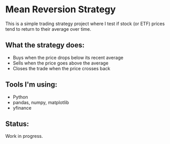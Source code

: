 # Mean Reversion Strategy
This is a simple trading strategy project where I test if stock (or ETF) prices tend to return to their average over time.

## What the strategy does:
- Buys when the price drops below its recent average
- Sells when the price goes above the average
- Closes the trade when the price crosses back

## Tools I'm using:
- Python
- pandas, numpy, matplotlib
- yfinance 

## Status:
Work in progress.
